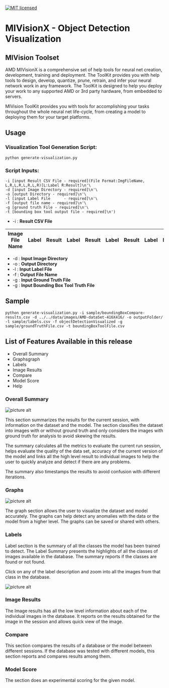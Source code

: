 [![MIT licensed](https://img.shields.io/badge/license-MIT-blue.svg)](https://opensource.org/licenses/MIT)

# MIVisionX - Object Detection Visualization

## MIVision Toolset

AMD MIVisionX is a comprehensive set of help tools for neural net creation, development, training and deployment. The ToolKit provides you with help tools to design, develop, quantize, prune, retrain, and infer your neural network work in any framework. The ToolKit is designed to help you deploy your work to any supported AMD or 3rd party hardware, from embedded to servers.

MIVision ToolKit provides you with tools for accomplishing your tasks throughout the whole neural net life-cycle, from creating a model to deploying them for your target platforms.

## Usage
### Visualization Tool Generation Script:
````
python generate-visualization.py
````
### Script Inputs:
````
-i [input Result CSV File - required](File Format:ImgFileName, L,R,L,R,L,R,L,R)[L:Label R:Result]\n'\
-d [input Image Directory - required]\n'\
-o [output Directory - required]\n'\
-l [input Label File      - required]\n'\
-f [output file name - required]\n'\
-g [ground truth File - required]\n'\
-t [bounding box tool output file - required]\n')
````
* -i : **Result CSV File**

| Image File Name | Label | Result | Label | Result | Label | Result | Label | Result | Label | Result |
| -- | -- | -- | -- | -- | -- | -- | -- | -- | -- | -- |

* -d    : **Input Image Directory**
* -o    : **Output Directory**
* -l    : **Input Label File**
* -f    : **Output File Name**
* -g    : **Input Ground Truth File**
* -g    : **Input Bounding Box Tool Truth File**


## Sample 

````
python generate-visualization.py -i sample/boundingBoxCompare-results.csv -d ../../data/images/AMD-dataSet-416X416/ -o outputFolder/ -l sample/labels.csv -f objectDetectionVisualized -g sample/groundTruthFile.csv -t boundingBoxToolFile.csv

````

## List of Features Available in this release

* Overall Summary
* Graphsgraph
* Labels
* Image Results
* Compare
* Model Score
* Help

### Overall Summary

![picture alt](img/summary.png "Overall Summary")

This section summarizes the results for the current session, with information on the dataset and the model. The section classifies the dataset into images with or without ground truth and only considers the images with ground truth for analysis to avoid skewing the results.

The summary calculates all the metrics to evaluate the current run session, helps evaluate the quality of the data set, accuracy of the current version of the model and links all the high level result to individual images to help the user to quickly analyze and detect if there are any problems.

The summary also timestamps the results to avoid confusion with different iterations.

### Graphs

![picture alt](img/graph.png "Graph")

The graph section allows the user to visualize the dataset and model accurately. The graphs can help detect any anomalies with the data or the model from a higher level. The graphs can be saved or shared with others.

### Labels

Label section is the summary of all the classes the model has been trained to detect. The Label Summary presents the highlights of all the classes of images available in the database. The summary reports if the classes are found or not found.

Click on any of the label description and zoom into all the images from that class in the database.

![picture alt](img/graph.png "Image")

### Image Results

The Image results has all the low level information about each of the individual images in the database. It reports on the results obtained for the image in the session and allows quick view of the image.

### Compare

This section compares the results of a database or the model between different sessions. If the database was tested with different models, this section reports and compares results among them.

### Model Score 

The section does an experimental scoring for the given model.

